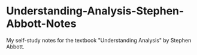 # Understanding-Analysis-Stephen-Abbott-Notes
My self-study notes for the textbook "Understanding Analysis" by Stephen Abbott.
